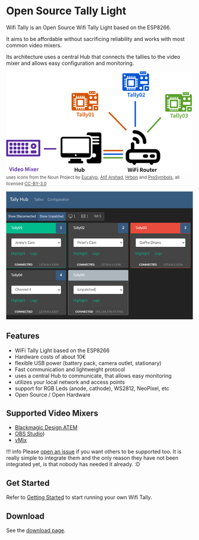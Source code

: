 # Open Source Tally Light

Wifi Tally is an Open Source Wifi Tally Light based on the ESP8266.

It aims to be affordable without sacrificing reliability and works with most
common video mixers.

Its architecture uses a central Hub that connects the tallies to the video mixer and
allows easy configuration and monitoring.

![Architecture Setup](images/architecture.png)
<span style="font-size:smaller;opacity:0.8">uses icons from the Noun Project by 
[Eucalyp](https://thenounproject.com/browse/?i=3151803),
[Atif Arshad](https://thenounproject.com/browse/?i=1294543),
[Hrbon](https://thenounproject.com/browse?i=3014911) and
[ProSymbols](https://thenounproject.com/browse/?i=1086042), all licensed [CC-BY-3.0](https://creativecommons.org/licenses/by/3.0/us/legalcode)</span>

![Tally Hub](images/tally-hub.png)

## Features

* WiFi Tally Light based on the ESP8266
* Hardware costs of about 10€
* flexible USB power (battery pack, camera outlet, stationary)
* Fast communication and lightweight protocol
* uses a central Hub to communicate, that allows easy monitoring
* utilizes your local network and access points
* support for RGB Leds (anode, cathode), WS2812, NeoPixel, etc
* Open Source / Open Hardware

## Supported Video Mixers

* [Blackmagic Design ATEM](https://www.blackmagicdesign.com/products)
* [OBS Studio](https://obsproject.com/))
* [vMix](https://www.vmix.com/software/)

!!! info
    Please [open an issue](https://github.com/wifi-tally/wifi-tally/issues)
    if you want others to be supported too. It is really simple to integrate them
    and the only reason they have not been integrated yet, is that nobody has needed it already. :D

## Get Started

Refer to [Getting Started](getting-started.md) to start running your own Wifi Tally.

## Download

See the [download page](download.md).


